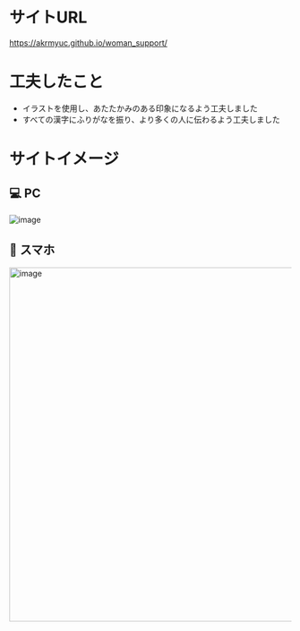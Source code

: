 # サイトURL
https://akrmyuc.github.io/woman_support/

# 工夫したこと
- イラストを使用し、あたたかみのある印象になるよう工夫しました
- すべての漢字にふりがなを振り、より多くの人に伝わるよう工夫しました

# サイトイメージ
## 💻 PC
![image](https://github.com/akrmyuc/woman_support/assets/87920616/19ad2e63-8e1d-49d1-9de2-49d8afc1f321)

## 📱 スマホ
<img width="633" alt="image" src="https://github.com/akrmyuc/woman_support/assets/87920616/151bd97e-5481-49db-a775-4dbb3e641c66">
